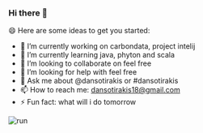 ### Hi there 👋

<!--
**dansotirakis/dansotirakis** is a ✨ _special_ ✨ repository because its `README.md` (this file) appears on your GitHub profile.
-->
😄 Here are some ideas to get you started:

- 🔭 I’m currently working on carbondata, project intelij
- 🌱 I’m currently learning java, phyton and scala
- 👯 I’m looking to collaborate on feel free
- 🤔 I’m looking for help with feel free
- 💬 Ask me about @dansotirakis or #dansotirakis
- 📫 How to reach me: dansotirakis18@gmail.com
- ⚡ Fun fact: what will i do tomorrow

![run](https://github.com/dansotirakis/dansotirakis/blob/master/02.gif)
